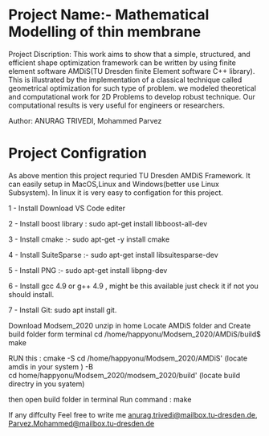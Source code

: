 # Project Name:- Mathematical Modelling of thin membrane

Project Discription: This work aims to show that a simple, structured, and efficient shape optimization framework can be written by using finite element software AMDiS(TU Dresden finite Element software C++ library). This is illustrated by the implementation of a classical technique called geometrical optimization for such type of problem. we modeled theoretical and computational work for 2D Problems to develop robust technique. Our computational results is very useful for engineers or researchers.

Author: ANURAG TRIVEDI, Mohammed Parvez

# Project Configration

As above mention this project requried TU Dresden AMDiS Framework. It can easily setup in MacOS,Linux and Windows(better use Linux Subsystem).
In linux it is very easy to configation for this project.


1 - Install Download  VS Code editer 

2 - Install boost library : sudo apt-get install libboost-all-dev 

3 - Install cmake :- sudo apt-get -y install cmake 

4 - Install SuiteSparse :- sudo apt-get install libsuitesparse-dev 

5 - Install PNG :- sudo apt-get install libpng-dev 

6 - Install gcc 4.9 or g++ 4.9 , might be this available just check it if not you should install. 

7 - Install Git: sudo apt install git.

Download Modsem_2020 unzip in home
Locate AMDiS folder and Create build folder form terminal
cd /home/happyonu/Modsem_2020/AMDiS/build$ make

RUN this : cmake -S cd /home/happyonu/Modsem_2020/AMDiS' (locate amdis in your system ) -B  
cd home/happyonu/Modsem_2020/modsem_2020/build' (locate build directry in you syatem)

then open
build folder in terminal Run command : make

If any diffculty Feel free to write me anurag.trivedi@mailbox.tu-dresden.de, Parvez.Mohammed@mailbox.tu-dresden.de 
 
